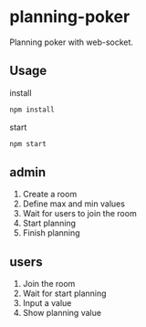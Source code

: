 planning-poker
==============

Planning poker with web-socket.

Usage
------

install

```sh
npm install
```

start

```sh
npm start
```

admin
-----

1. Create a room
2. Define max and min values
3. Wait for users to join the room
4. Start planning
5. Finish planning


users
------

1. Join the room
2. Wait for start planning
3. Input a value
4. Show planning value

